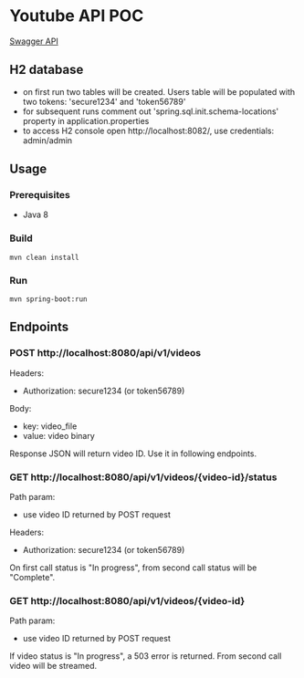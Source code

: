 # Youtube API POC

[Swagger API](https://app.swaggerhub.com/apis/YouTubeClone/YouTube/v1)

## H2 database

- on first run two tables will be created. Users table will be populated with two tokens: 'secure1234' and 'token56789'
- for subsequent runs comment out 'spring.sql.init.schema-locations' property in application.properties
- to access H2 console open http://localhost:8082/, use credentials: admin/admin

## Usage

### Prerequisites
- Java 8 

### Build 
```
mvn clean install
```

### Run 
```
mvn spring-boot:run
```

## Endpoints

### POST http://localhost:8080/api/v1/videos

Headers:
- Authorization: secure1234 (or token56789)

Body:
- key: video_file
- value: video binary 

Response JSON will return video ID. Use it in following endpoints.

### GET http://localhost:8080/api/v1/videos/{video-id}/status

Path param:
- use video ID returned by POST request

Headers:
- Authorization: secure1234 (or token56789)

On first call status is "In progress", from second call status will be "Complete".

### GET http://localhost:8080/api/v1/videos/{video-id}

Path param:
- use video ID returned by POST request

If video status is "In progress", a 503 error is returned. From second call video will be streamed.
